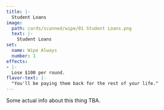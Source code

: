 ```yaml
---
title: |-
  Student Loans
image: 
  path: cards/scanned/wipe/01 Student Loans.png
  text: |-
    Student Loans
set:
  name: Wipe Always
  number: 1
effects: 
- |-
  Lose $100 per round.
flavor-text: |-
  "You'll be paying them back for the rest of your life."
---
```

Some actual info about this thing TBA.
